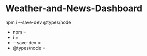 # Weather-and-News-Dashboard

npm i --save-dev @types/node
* npm = 
* i =
* --save-dev =
* @types/node =